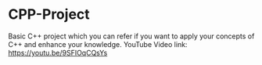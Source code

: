 # CPP-Project

Basic C++ project which you can refer if you want to apply your concepts of C++ and enhance your knowledge. 
YouTube Video link: https://youtu.be/9SFIOqCQsYs
